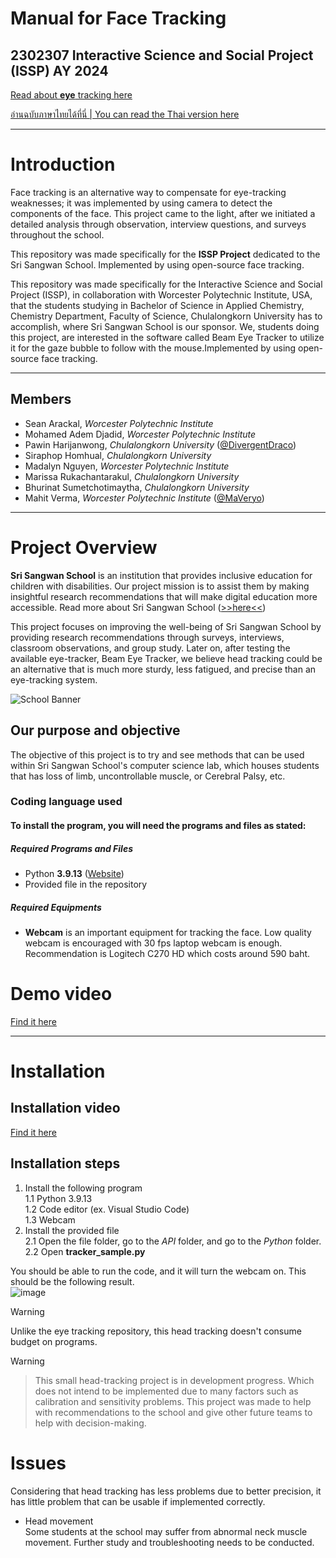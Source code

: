 # Manual for Face Tracking 

## 2302307 Interactive Science and Social Project (ISSP) AY 2024

[Read about **eye** tracking here](https://github.com/DivergentDraco/School-Eye-Gaze-Project)

[อ่านฉบับภาษาไทยได้ที่นี่ | You can read the Thai version here](MANUAL_TH.md)

---

# Introduction

Face tracking is an alternative way to compensate for eye-tracking weaknesses; it was implemented by using camera to detect the components of the face. This project came to the light, after we initiated a detailed analysis through observation, interview questions, and surveys throughout the school.

This repository was made specifically for the **ISSP Project** dedicated to the Sri Sangwan School. Implemented by using open-source face tracking.

This repository was made specifically for the Interactive Science and Social Project (ISSP), in collaboration with Worcester Polytechnic Institute, USA, that the students studying in Bachelor of Science in Applied Chemistry, Chemistry Department, Faculty of Science, Chulalongkorn University has to accomplish, where Sri Sangwan School is our sponsor. We, students doing this project, are interested in the software called Beam Eye Tracker to utilize it for the gaze bubble to follow with the mouse.Implemented by using open-source face tracking.

---

## Members
 * Sean Arackal, *Worcester Polytechnic Institute*
 * Mohamed Adem Djadid, *Worcester Polytechnic Institute*
 * Pawin Harijanwong, *Chulalongkorn University* ([@DivergentDraco](https://github.com/DivergentDraco))
 * Siraphop Homhual, *Chulalongkorn University*
 * Madalyn Nguyen, *Worcester Polytechnic Institute*
 * Marissa Rukachantarakul, *Chulalongkorn University*
 * Bhurinat Sumetchotimaytha, *Chulalongkorn University*
 * Mahit Verma, *Worcester Polytechnic Institute* ([@MaVeryo](https://github.com/MaVeryo))

---

# Project Overview

**Sri Sangwan School** is an institution that provides inclusive education for children with disabilities. Our project mission is to assist them by making insightful research recommendations that will make digital education more accessible. Read more about Sri Sangwan School ([>>here<<](http://www.swn.ac.th/mainpage))

This project focuses on improving the well-being of Sri Sangwan School by providing research recommendations through surveys, interviews, classroom observations, and group study. Later on, after testing the available eye-tracker, Beam Eye Tracker, we believe head tracking could be an alternative that is much more sturdy, less fatigued, and precise than an eye-tracking system.

![School Banner](https://github.com/user-attachments/assets/9b123cf6-f919-4abe-b54b-365a5b79b447)

## Our purpose and objective
The objective of this project is to try and see methods that can be used within Sri Sangwan School's computer science lab, which houses students that has loss of limb, uncontrollable muscle, or Cerebral Palsy, etc.

### Coding language used
#### To install the program, you will need the programs and files as stated:
##### Required Programs and Files
 - Python **3.9.13** ([Website](https://www.python.org/downloads/release/python-3913/))
 - Provided file in the repository

##### Required Equipments
 - **Webcam** is an important equipment for tracking the face. Low quality webcam is encouraged with 30 fps laptop webcam is enough.
   Recommendation is Logitech C270 HD which costs around 590 baht.

# Demo video
[Find it here]()

---

# Installation

## Installation video
[Find it here]() 

## Installation steps
1. Install the following program\
 1.1 Python 3.9.13\
 1.2 Code editor (ex. Visual Studio Code)\
 1.3 Webcam
3. Install the provided file\
 2.1 Open the file folder, go to the *API* folder, and go to the *Python* folder.\
 2.2 Open **tracker_sample.py**

You should be able to run the code, and it will turn the webcam on. This should be the following result.\
![image](https://github.com/user-attachments/assets/36076fa7-91a7-4614-afd1-66ebf377c9c8)


> [!WARNING]
> Unlike the eye tracking repository, this head tracking doesn't consume budget on programs.

> [!WARNING]
> > This small head-tracking project is in development progress. Which does not intend to be implemented due to many factors such as calibration and sensitivity problems. This project was made to help with recommendations to the school and give other future teams to help with decision-making.



# Issues
Considering that head tracking has less problems due to better precision, it has little problem that can be usable if implemented correctly.

- Head movement\
  Some students at the school may suffer from abnormal neck muscle movement. Further study and troubleshooting needs to be conducted.

